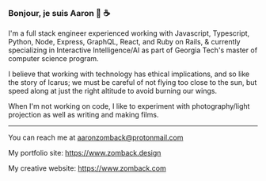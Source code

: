 ### Bonjour, je suis Aaron 👋 ☕️ 

I'm a full stack engineer experienced working with Javascript, Typescript, Python, Node, Express, GraphQL, React, and Ruby on Rails, & currently specializing in Interactive Intelligence/AI as part of Georgia Tech's master of computer science program. 

I believe that working with technology has ethical implications, and so like the story of Icarus; we must be careful of not flying too close to the sun, but speed along at just the right altitude to avoid burning our wings. 

When I'm not working on code, I like to experiment with photography/light projection as well as writing and making films.

----------------------------------------------------------------------------------------------------------------------------------------------------------------------------------

You can reach me at aaronzomback@protonmail.com

My portfolio site: https://www.zomback.design

My creative website: https://www.zomback.com

<!--
**aaronzomback/aaronzomback** is a ✨ _special_ ✨ repository because its `README.md` (this file) appears on your GitHub profile.


